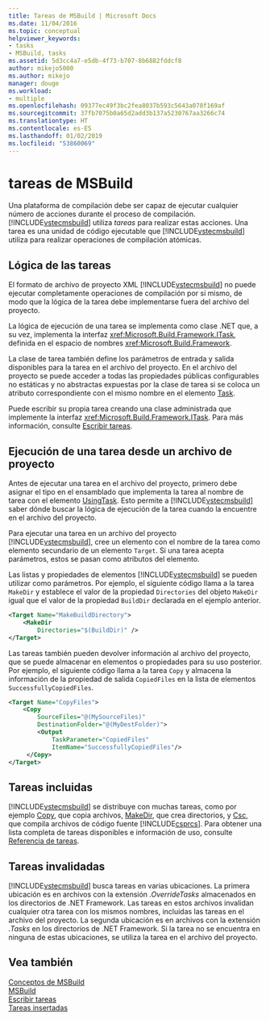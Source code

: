 ```yaml
---
title: Tareas de MSBuild | Microsoft Docs
ms.date: 11/04/2016
ms.topic: conceptual
helpviewer_keywords:
- tasks
- MSBuild, tasks
ms.assetid: 5d3cc4a7-e5db-4f73-b707-8b6882fddcf8
author: mikejo5000
ms.author: mikejo
manager: douge
ms.workload:
- multiple
ms.openlocfilehash: 09377ec49f3bc2fea8037b593c5643a078f169af
ms.sourcegitcommit: 37fb7075b0a65d2add3b137a5230767aa3266c74
ms.translationtype: HT
ms.contentlocale: es-ES
ms.lasthandoff: 01/02/2019
ms.locfileid: "53860069"
---
```

# <a name="msbuild-tasks"></a>tareas de MSBuild
Una plataforma de compilación debe ser capaz de ejecutar cualquier número de acciones durante el proceso de compilación. [!INCLUDE[vstecmsbuild](../extensibility/internals/includes/vstecmsbuild_md.md)] utiliza *tareas* para realizar estas acciones. Una tarea es una unidad de código ejecutable que [!INCLUDE[vstecmsbuild](../extensibility/internals/includes/vstecmsbuild_md.md)] utiliza para realizar operaciones de compilación atómicas.  
  
## <a name="task-logic"></a>Lógica de las tareas  
 El formato de archivo de proyecto XML [!INCLUDE[vstecmsbuild](../extensibility/internals/includes/vstecmsbuild_md.md)] no puede ejecutar completamente operaciones de compilación por sí mismo, de modo que la lógica de la tarea debe implementarse fuera del archivo del proyecto.  
  
 La lógica de ejecución de una tarea se implementa como clase .NET que, a su vez, implementa la interfaz <xref:Microsoft.Build.Framework.ITask>, definida en el espacio de nombres <xref:Microsoft.Build.Framework>.  
  
 La clase de tarea también define los parámetros de entrada y salida disponibles para la tarea en el archivo del proyecto. En el archivo del proyecto se puede acceder a todas las propiedades públicas configurables no estáticas y no abstractas expuestas por la clase de tarea si se coloca un atributo correspondiente con el mismo nombre en el elemento [Task](../msbuild/task-element-msbuild.md).  
  
 Puede escribir su propia tarea creando una clase administrada que implemente la interfaz <xref:Microsoft.Build.Framework.ITask>. Para más información, consulte [Escribir tareas](../msbuild/task-writing.md).  
  
## <a name="execute-a-task-from-a-project-file"></a>Ejecución de una tarea desde un archivo de proyecto  
 Antes de ejecutar una tarea en el archivo del proyecto, primero debe asignar el tipo en el ensamblado que implementa la tarea al nombre de tarea con el elemento [UsingTask](../msbuild/usingtask-element-msbuild.md). Esto permite a [!INCLUDE[vstecmsbuild](../extensibility/internals/includes/vstecmsbuild_md.md)] saber dónde buscar la lógica de ejecución de la tarea cuando la encuentre en el archivo del proyecto.  
  
 Para ejecutar una tarea en un archivo del proyecto [!INCLUDE[vstecmsbuild](../extensibility/internals/includes/vstecmsbuild_md.md)], cree un elemento con el nombre de la tarea como elemento secundario de un elemento `Target`. Si una tarea acepta parámetros, estos se pasan como atributos del elemento.  
  
 Las listas y propiedades de elementos [!INCLUDE[vstecmsbuild](../extensibility/internals/includes/vstecmsbuild_md.md)] se pueden utilizar como parámetros. Por ejemplo, el siguiente código llama a la tarea `MakeDir` y establece el valor de la propiedad `Directories` del objeto `MakeDir` igual que el valor de la propiedad `BuildDir` declarada en el ejemplo anterior.  
  
```xml  
<Target Name="MakeBuildDirectory">  
    <MakeDir  
        Directories="$(BuildDir)" />  
</Target>  
```  
  
 Las tareas también pueden devolver información al archivo del proyecto, que se puede almacenar en elementos o propiedades para su uso posterior. Por ejemplo, el siguiente código llama a la tarea `Copy` y almacena la información de la propiedad de salida `CopiedFiles` en la lista de elementos `SuccessfullyCopiedFiles`.  
  
```xml  
<Target Name="CopyFiles">  
    <Copy  
        SourceFiles="@(MySourceFiles)"  
        DestinationFolder="@(MyDestFolder)">  
        <Output  
            TaskParameter="CopiedFiles"  
            ItemName="SuccessfullyCopiedFiles"/>  
     </Copy>  
</Target>  
```  
  
## <a name="included-tasks"></a>Tareas incluidas  
 [!INCLUDE[vstecmsbuild](../extensibility/internals/includes/vstecmsbuild_md.md)] se distribuye con muchas tareas, como por ejemplo [Copy](../msbuild/copy-task.md), que copia archivos, [MakeDir](../msbuild/makedir-task.md), que crea directorios, y [Csc](../msbuild/csc-task.md), que compila archivos de código fuente [!INCLUDE[csprcs](../data-tools/includes/csprcs_md.md)]. Para obtener una lista completa de tareas disponibles e información de uso, consulte [Referencia de tareas](../msbuild/msbuild-task-reference.md).  
  
## <a name="overridden-tasks"></a>Tareas invalidadas  
 [!INCLUDE[vstecmsbuild](../extensibility/internals/includes/vstecmsbuild_md.md)] busca tareas en varias ubicaciones. La primera ubicación es en archivos con la extensión *.OverrideTasks* almacenados en los directorios de .NET Framework. Las tareas en estos archivos invalidan cualquier otra tarea con los mismos nombres, incluidas las tareas en el archivo del proyecto. La segunda ubicación es en archivos con la extensión *.Tasks* en los directorios de .NET Framework. Si la tarea no se encuentra en ninguna de estas ubicaciones, se utiliza la tarea en el archivo del proyecto.  
  
## <a name="see-also"></a>Vea también  
 [Conceptos de MSBuild](../msbuild/msbuild-concepts.md)   
 [MSBuild](../msbuild/msbuild.md)   
 [Escribir tareas](../msbuild/task-writing.md)   
 [Tareas insertadas](../msbuild/msbuild-inline-tasks.md)